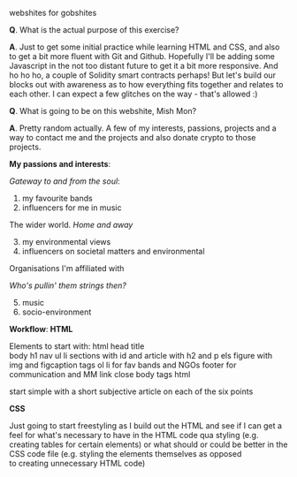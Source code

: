 webshites for gobshites

**Q**. What is the actual purpose of this exercise? 

**A**. Just to get some initial practice while learning HTML and CSS, and also to get a bit more fluent with Git and Github. Hopefully I'll be adding some Javascript in the not too distant future to get it a bit more responsive. And ho ho ho, a couple of Solidity smart contracts perhaps! 
But let's build our blocks out with awareness as to how everything fits together and relates to each other. I can expect a few glitches on the way - that's  allowed :)

**Q**. What is going to be on this webshite, Mish Mon?

**A**. Pretty random actually. A few of my interests, passions, projects and a way to
contact me and the projects and also donate crypto to those projects.

**My passions and interests**:

_Gateway to and from the soul_:

1. my favourite bands
2. influencers for me in music

The wider world. 
_Home and away_

3. my environmental views
4. influencers on societal matters and environmental

Organisations I'm affiliated with

_Who's pullin' them strings then?_

5. music
6. socio-environment


**Workflow**:
**HTML**

Elements to start with:
html
head 
title  
body
h1
nav ul li
sections with id and article with h2 and p els
figure with img and figcaption tags
ol li for fav bands and NGOs
footer for communication and MM link
close body tags
html

start simple with a short subjective article 
on each of the six points

**CSS** 

Just going to start freestyling as I build out the HTML and see if I can get a feel for what's 
necessary to have in the HTML code qua styling (e.g. creating tables for certain elements) or 
what should or could be better in the CSS code file (e.g. styling the elements themselves as opposed  
to creating unnecessary HTML code)
